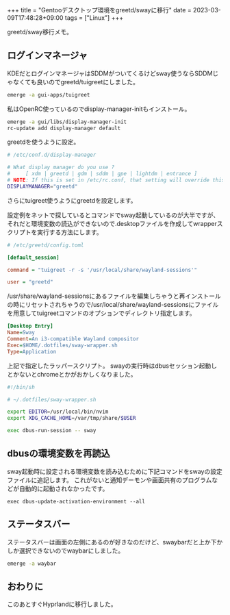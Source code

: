 +++
title = "Gentooデスクトップ環境をgreetd/swayに移行"
date = 2023-03-09T17:48:28+09:00
tags = ["Linux"]
+++

greetd/sway移行メモ。

## ログインマネージャ

KDEだとログインマネージャはSDDMがついてくるけどsway使うならSDDMじゃなくても良いのでgreetd/tuigreetにしました。

```bash
emerge -a gui-apps/tuigreet
```

私はOpenRC使っているのでdisplay-manager-initもインストール。

```bash
emerge -a gui/libs/display-manager-init
rc-update add display-manager default
```

greetdを使うように設定。

```bash
# /etc/conf.d/display-manager

# What display manager do you use ?
#     [ xdm | greetd | gdm | sddm | gpe | lightdm | entrance ]
# NOTE: If this is set in /etc/rc.conf, that setting will override this one.
DISPLAYMANAGER="greetd"
```

さらにtuigreet使うようにgreetdを設定します。

設定例をネットで探しているとコマンドでsway起動しているのが大半ですが、それだと環境変数の読込ができないので.desktopファイルを作成してwrapperスクリプトを実行する方法にします。

```ini
# /etc/greetd/config.toml

[default_session]

command = "tuigreet -r -s '/usr/local/share/wayland-sessions'"

user = "greetd"
```

/usr/share/wayland-sessionsにあるファイルを編集しちゃうと再インストールの時にリセットされちゃうので/usr/local/share/wayland-sessionsにファイルを用意してtuigreetコマンドのオプションでディレクトリ指定します。

```ini
[Desktop Entry]
Name=Sway
Comment=An i3-compatible Wayland compositor
Exec=$HOME/.dotfiles/sway-wrapper.sh
Type=Application
```

上記で指定したラッパースクリプト。
swayの実行時はdbusセッション起動しとかないとchromeとかがおかしくなりました。

```bash
#!/bin/sh

# ~/.dotfiles/sway-wrapper.sh

export EDITOR=/usr/local/bin/nvim
export XDG_CACHE_HOME=/var/tmp/share/$USER

exec dbus-run-session -- sway
```

## dbusの環境変数を再読込

sway起動時に設定される環境変数を読み込むために下記コマンドをswayの設定ファイルに追記します。
これがないと通知デーモンや画面共有のプログラムなどが自動的に起動されなかったです。

```
exec dbus-update-activation-environment --all
```

## ステータスバー

ステータスバーは画面の左側にあるのが好きなのだけど、swaybarだと上か下かしか選択できないのでwaybarにしました。

```bash
emerge -a waybar
```

## おわりに

このあとすぐHyprlandに移行しました。
